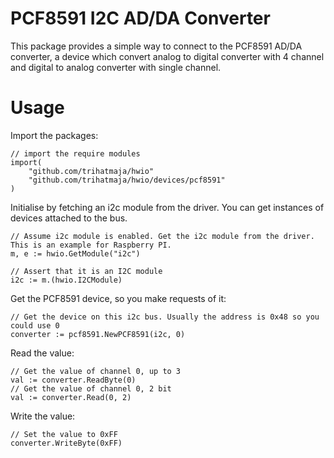 # PCF8591 I2C AD/DA Converter
This package provides a simple way to connect to the PCF8591 AD/DA converter,
a device which convert analog to digital converter with 4 channel and digital
to analog converter with single channel.

# Usage
Import the packages:

	// import the require modules
	import(
		"github.com/trihatmaja/hwio"
		"github.com/trihatmaja/hwio/devices/pcf8591"
	)

Initialise by fetching an i2c module from the driver. You can get instances of devices attached to
the bus.

	// Assume i2c module is enabled. Get the i2c module from the driver. This is an example for Raspberry PI.
	m, e := hwio.GetModule("i2c")

	// Assert that it is an I2C module
	i2c := m.(hwio.I2CModule)

Get the PCF8591 device, so you make requests of it:

	// Get the device on this i2c bus. Usually the address is 0x48 so you could use 0
	converter := pcf8591.NewPCF8591(i2c, 0)

Read the value:

	// Get the value of channel 0, up to 3
	val := converter.ReadByte(0)
	// Get the value of channel 0, 2 bit
	val := converter.Read(0, 2)

Write the value:

	// Set the value to 0xFF
	converter.WriteByte(0xFF)
